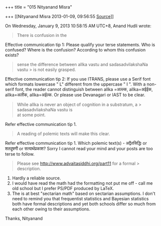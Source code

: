 +++
title = "015 Nityanand Misra"

+++
[[Nityanand Misra	2013-01-09, 09:56:55 [Source](https://groups.google.com/g/bvparishat/c/XtmLLB7L_tA)]]



  
  
On Wednesday, January 9, 2013 10:58:15 AM UTC+8, Anand Hudli wrote:

> There is confusion in the

  
Effective communication tip 1: Please qualify your terse statements. Who is confused? Where is the confusion? According to whom this confusion exists?  


> sense the difference between alIka vastu and sadasadvilakshaNa vastu > is not easily grasped.

  
Effective communication tip 2: If you use ITRANS, please use a Serif font which formats lowercase " L" different from the uppercase " I ". With a non-serif font, the reader cannot distinguish between allka =अल्ल्क, aIIka=अईईक, alIka=अलीक, aIlka=अईल्क. Or please use Devanagari or IAST to be clear.  


> While alIka is never an object of cognition in a substratum, a > sadasadvliakshaNa vastu is  
> at some point.

  
Refer effective communication tip 1.  


> A reading of polemic texts will make this clear.

  
Refer effective communication tip 1. Which polemic text(s) - अद्वैतसिद्धिः or शतदूषणी or सत्यार्थप्रकाश? Sorry I cannot read your mind and your posts are too terse to follow.  


> Please see <http://www.advaitasiddhi.org/part11> for a formal > description.  
>   

  
1. Hardly a reliable source.  
2. I would have read the math had the formatting not put me off - call me old school but I prefer PS/PDF produced by LaTeX.  
3. The is at best "sectarian math" based on sectarian assumptions. I don't need to remind you that frequentist statistics and Bayesian statistics both have formal descriptions and yet both schools differ so much from each other owing to their assumptions.  
  
Thanks, Nityanand  

